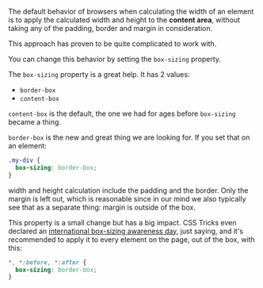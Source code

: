 The default behavior of browsers when calculating the width of an element is to apply the calculated width and height to the **content area**, without taking any of the padding, border and margin in consideration.

This approach has proven to be quite complicated to work with.

You can change this behavior by setting the `box-sizing` property.

The `box-sizing` property is a great help. It has 2 values:

- `border-box`
- `content-box`

`content-box` is the default, the one we had for ages before `box-sizing` became a thing.

`border-box` is the new and great thing we are looking for. If you set that on an element:

```css
.my-div {
  box-sizing: border-box;
}
```

width and height calculation include the padding and the border. Only the margin is left out, which is reasonable since in our mind we also typically see that as a separate thing: margin is outside of the box.

This property is a small change but has a big impact. CSS Tricks even declared an [international box-sizing awareness day](https://css-tricks.com/international-box-sizing-awareness-day/), just saying, and it's recommended to apply it to every element on the page, out of the box, with this:

```css
*, *:before, *:after {
  box-sizing: border-box;
}
```